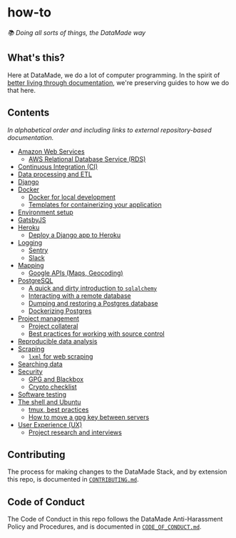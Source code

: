 # how-to

_📚 Doing all sorts of things, the DataMade way_

## What's this?

Here at DataMade, we do a lot of computer programming. In the spirit of [better living through documentation](https://datamade.us/blog/better-living-through-documentation), we're preserving guides to how we do that here.

## Contents

_In alphabetical order and including links to external repository-based documentation._

- [Amazon Web Services](aws/)
    - [AWS Relational Database Service (RDS)](aws/rds.md)
- [Continuous Integration (CI)](ci/)
- [Data processing and ETL](https://github.com/datamade/data-making-guidelines)
- [Django](django/)
- [Docker](docker/)
    - [Docker for local development](docker/local-development.md)
    - [Templates for containerizing your application](docker/templates/)
- [Environment setup](environment-setup.md)
- [GatsbyJS](gatsby/)
- [Heroku](/heroku/)
    - [Deploy a Django app to Heroku](/heroku/deploy-a-django-app.md)
- [Logging](logging/)
    - [Sentry](logging/sentry.md)
    - [Slack](logging/slack.md)
- [Mapping](mapping/)
    - [Google APIs (Maps, Geocoding)](mapping/google-apis.md)
- [PostgreSQL](postgres/)
    - [A quick and dirty introduction to `sqlalchemy`](postgres/quick-n-dirty-sqlalchemy.md)
    - [Interacting with a remote database](postgres/Interacting-with-a-remote-database.md)
    - [Dumping and restoring a Postgres database](postgres/Dump-and-restore-Postgres.md)
    - [Dockerizing Postgres](postgres/Dockerizing-Postgres.md)
- [Project management](project-management/)
    - [Project collateral](project-management/project-collateral.md)
    - [Best practices for working with source control](./source-control.md)
- [Reproducible data analysis](https://github.com/datamade/data-analysis-guidelines)
- [Scraping](scraping/)
    - [`lxml` for web scraping](scraping/lxml-for-web-scraping.md)
- [Searching data](search/)
- [Security](security/)
    - [GPG and Blackbox](security/gpg/blackbox.md)
    - [Crypto checklist](https://bit.ly/cryptochecklist)
- [Software testing](https://github.com/datamade/testing-guidelines)
- [The shell and Ubuntu](shell/)
    - [tmux, best practices](shell/tmux-best-practices.md)
    - [How to move a gpg key between servers](shell/moving-keys-between-servers.md)
- [User Experience (UX)](ux/)
    - [Project research and interviews](ux/project-research-and-interviews.md)

## Contributing

The process for making changes to the DataMade Stack, and by extension this repo, is documented in [`CONTRIBUTING.md`](./CONTRIBUTING.md).

## Code of Conduct

The Code of Conduct in this repo follows the DataMade Anti-Harassment Policy and Procedures, and is documented in [`CODE_OF_CONDUCT.md`](./CODE_OF_CONDUCT.md).
